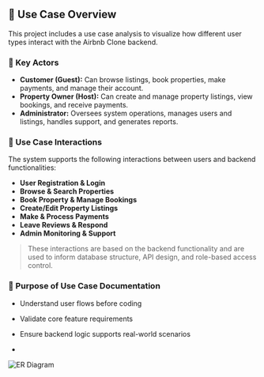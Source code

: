 ## 🎯 Use Case Overview

This project includes a use case analysis to visualize how different user types interact with the Airbnb Clone backend.

### 👤 Key Actors
- **Customer (Guest):** Can browse listings, book properties, make payments, and manage their account.
- **Property Owner (Host):** Can create and manage property listings, view bookings, and receive payments.
- **Administrator:** Oversees system operations, manages users and listings, handles support, and generates reports.

### 🔄 Use Case Interactions
The system supports the following interactions between users and backend functionalities:

- **User Registration & Login**
- **Browse & Search Properties**
- **Book Property & Manage Bookings**
- **Create/Edit Property Listings**
- **Make & Process Payments**
- **Leave Reviews & Respond**
- **Admin Monitoring & Support**

> These interactions are based on the backend functionality and are used to inform database structure, API design, and role-based access control.

### 📌 Purpose of Use Case Documentation
- Understand user flows before coding
- Validate core feature requirements
- Ensure backend logic supports real-world scenarios

- 
![ER Diagram](?raw=true)
